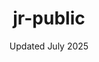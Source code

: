 ---
layout: project
type: project
image: img/jr-public/jr-public.png
title: "jr-public"
date: "Updated July 2025"
published: true
giturl: "https://github.com/jr-public/jr-public.github.io"
tryurl: false
position: 10
labels:
  - Portfolio
  - Jekyll
  - Github Actions
  - Bootstrap
  # - CI / CD
summary: "The portfolio you're currently visiting"
---